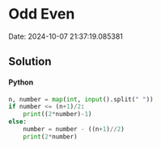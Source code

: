 # Odd Even

Date: 2024-10-07 21:37:19.085381

## Solution

#### Python
```python
n, number = map(int, input().split(" "))
if number <= (n+1)/2:
    print((2*number)-1)
else:
    number = number - ((n+1)//2)
    print(2*number)
 ```